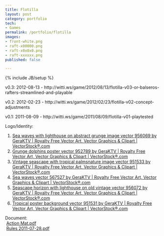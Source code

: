 ```yaml
---
title: Flotilla
layout: post
category: portfolio
tech:
- Games
permalink: /portfolio/flotilla
images:
- front-white.png
- raft-x00000.png
- raft-x0x0x0.png
- raft-xxxxxx.png
published: false

---
```

{% include JB/setup %}
<div id="node-222" class="node node-portfolio node-promoted node-unpublished">
  <div class="content clearfix">
    <div class="field field-name-body field-type-text-with-summary field-label-hidden"><div class="field-items"><div class="field-item even"><p>v0.3: 2012-08-13 - http://witti.ws/game/2012/08/13/flotilla-v03-or-balseros-rafters-streamlined-and-playable</p>
<p>v0.2: 2012-02-23 - http://witti.ws/game/2012/02/23/flotilla-v02-concept-adjustments</p>
<p>v0.1: 2011-08-09 - http://witti.ws/game/2011/08/09/flotilla-v01-playtested</p>
<p>Logo/Identity:</p>
<ol><li>
		<a href="http://www.vectorstock.com/royalty-free-vector/sea-waves-with-lighthouse-on-abstract-grunge-image-vector-956069">Sea waves with lighthouse on abstract grunge image vector 956069 by GeraKTV | Royalty Free Vector Art, Vector Graphics &amp; Clipart | VectorStock®.com</a></li>
	<li>
		<a href="http://www.vectorstock.com/royalty-free-vector/grunge-dolphins-poster-vector-952789">Grunge dolphins poster vector 952789 by GeraKTV | Royalty Free Vector Art, Vector Graphics &amp; Clipart | VectorStock®.com</a></li>
	<li>
		<a href="http://www.vectorstock.com/royalty-free-vector/vintage-seascape-with-tropical-palmsnature-image-vector-951533">Vintage seascape with tropical palmsnature image vector 951533 by GeraKTV | Royalty Free Vector Art, Vector Graphics &amp; Clipart | VectorStock®.com</a></li>
	<li>
		<a href="http://www.vectorstock.com/royalty-free-vector/sea-waves-vector-567527">Sea waves vector 567527 by GeraKTV | Royalty Free Vector Art, Vector Graphics &amp; Clipart | VectorStock®.com</a></li>
	<li>
		<a href="http://www.vectorstock.com/royalty-free-vector/seascape-horizon-with-lighthouse-on-old-vintage-vector-956072">Seascape horizon with lighthouse on old vintage vector 956072 by GeraKTV | Royalty Free Vector Art, Vector Graphics &amp; Clipart | VectorStock®.com</a></li>
	<li>
		<a href="http://www.vectorstock.com/royalty-free-vector/tropical-poster-background-vector-951531">Tropical poster background vector 951531 by GeraKTV | Royalty Free Vector Art, Vector Graphics &amp; Clipart | VectorStock®.com</a></li>
</ol></div></div></div><div class="field field-name-field-document field-type-file field-label-above"><div class="field-label">Document:&nbsp;</div><div class="field-items"><div class="field-item even"><span class="file"><img class="file-icon" alt="" title="application/pdf" src="http://w.wcdn.ws/cdn/farfuture/Um5qpkHGo-_XyQ7JNKXdQYS5N5qppOC7ytIagaqa-AE/drupal:7.15-dev/modules/file/icons/application-pdf.png" /> <a href="http://w.wcdn.ws/cdn/farfuture/SKSR3NzkONZbAn13b_Y5p8_1gg8zWTkBYkcyonKhBQM/md5:97d5465ea1c8b00da0b0d8d2e023d16b/sites/default/files/portfolio/Action%20Mat.pdf" type="application/pdf; length=477460">Action Mat.pdf</a></span></div><div class="field-item odd"><span class="file"><img class="file-icon" alt="" title="application/pdf" src="http://w.wcdn.ws/cdn/farfuture/Um5qpkHGo-_XyQ7JNKXdQYS5N5qppOC7ytIagaqa-AE/drupal:7.15-dev/modules/file/icons/application-pdf.png" /> <a href="http://w.wcdn.ws/cdn/farfuture/tAFJ-vBp04NTb3_mpiIsk7RTHoLIllwP9ldHMFWRFYE/md5:6615e8a76724d9a78638cc7eecca03a1/sites/default/files/portfolio/Rules%202011-07-28.pdf" type="application/pdf; length=23609">Rules 2011-07-28.pdf</a></span></div></div></div>  </div>
</div>
